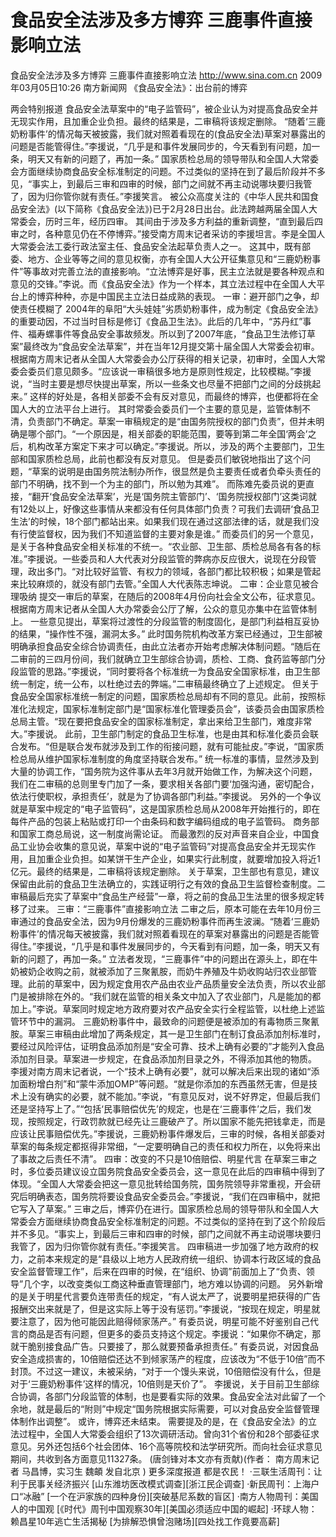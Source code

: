 # 食品安全法涉及多方博弈 三鹿事件直接影响立法

食品安全法涉及多方博弈 三鹿事件直接影响立法
http://www.sina.com.cn  2009年03月05日10:26   南方新闻网
《食品安全法》：出台前的博弈

两会特别报道
食品安全法草案中的“电子监管码”，被企业认为对提高食品安全并无现实作用，且加重企业负担。最终的结果是，二审稿将该规定删除。
“随着‘三鹿奶粉事件’的情况每天被披露，我们就对照着看现在的(食品安全法)草案对暴露出的问题是否能管得住。”李援说，“几乎是和事件发展同步的，今天看到有问题，加一条，明天又有新的问题了，再加一条。”
国家质检总局的领导带队和全国人大常委会方面继续协商食品安全标准制定的问题。不过类似的坚持在到了最后阶段并不多见，“事实上，到最后三审和四审的时候，部门之间就不再主动说哪块要归我管了，因为归你管你就有责任。”李援笑言。
被公众高度关注的《中华人民共和国食品安全法》(以下简称《食品安全法》)已于2月28日出台。此法跨越两届全国人大常委会，历时三年，经历四审。
其间由于涉及多方利益的重新调整，“直到最后四审之时，各种意见仍在不停博弈。”接受南方周末记者采访的李援坦言。李是全国人大常委会法工委行政法室主任、食品安全法起草负责人之一。
这其中，既有部委、地方、企业等等之间的意见权衡，亦有全国人大公开征集意见和“三鹿奶粉事件”等事故对完善立法的直接影响。“立法博弈是好事，民主立法就是要各种观点和意见的交锋。”李说。而《食品安全法》作为一个样本，其立法过程中在全国人大平台上的博弈种种，亦是中国民主立法日益成熟的表现。
一审：避开部门之争，却使责任模糊了
2004年的阜阳“大头娃娃”劣质奶粉事件，成为制定《食品安全法》的重要动因，不过当时目标是修订《食品卫生法》。此后的几年中，“苏丹红”事件、福寿螺事件等食品安全事故频发。所以到了2007年底，“食品卫生法修订草案”最终改为“食品安全法草案”，并在当年12月提交第十届全国人大常委会初审。
根据南方周末记者从全国人大常委会办公厅获得的相关记录，初审时，全国人大常委会委员们意见颇多。“应该说一审稿很多地方是原则性规定，比较模糊。”李援说，“当时主要是想尽快提出草案，所以一些条文也尽量不把部门之间的分歧挑起来。”
这样的好处是，各相关部委不会有反对意见，而最终的博弈，也便都将在全国人大的立法平台上进行。
其时常委会委员们一个主要的意见是，监管体制不清，负责部门不确定。草案一审稿规定的是“由国务院授权的部门负责”，但并未明确是哪个部门。“一个原因是，相关部委的职能范围，要等到第二年全国‘两会’之后，机构改革方案定下来才可以确定。”李援说。所以，涉及的两个主要部门，卫生部和国家质检总局，此前也都没有反对意见。
但是委员们敏锐地指出了这个问题，“草案的说明是由国务院法制办所作，很显然是负主要责任或者负牵头责任的部门不明确，找不到一个为主的部门，所以勉为其难”。
而陈难先委员说的更直接，“翻开‘食品安全法草案’，光是‘国务院主管部门’、‘国务院授权部门’这类词就有12处以上，好像这些事情从来都没有任何具体部门负责？可我们去调研‘食品卫生法’的时候，18个部门都站出来。如果我们现在通过这部法律的话，就是我们没有行使监督权，因为我们不知道监督的主要对象是谁。”
而委员们的另一个意见，是关于各种食品安全相关标准的不统一。“农业部、卫生部、质检总局各有各的标准。”李援说。一些委员和人大代表对分段监管的弊病亦反应很大，说现在分段管理，政出多门。“对比较好监管、有权力的领域，各部门都比较积极；如果是管起来比较麻烦的，就没有部门去管。”全国人大代表陈志坤说。
二审：企业意见被合理吸纳
提交一审后的草案，在随后的2008年4月份向社会全文公布，征求意见。根据南方周末记者从全国人大办常委会公厅了解，公众的意见亦集中在监管体制上。
一些意见提出，草案将过渡性的分段监管的制度固化，是部门利益相互妥协的结果，“操作性不强，漏洞太多。”
此时国务院机构改革方案已经通过，卫生部被明确承担食品安全综合协调责任，由此立法者亦开始考虑解决体制问题。“随后在二审前的三四月份间，我们就确立卫生部综合协调，质检、工商、食药监等部门分段监管的思路。”李援说，“同时要将各个标准统一为食品安全国家标准，由卫生部统一制定，统一公布，以杜绝过去的弊端。”二审稿最终确立了上述规定。
但关于食品安全国家标准统一制定的问题，国家质检总局却有不同的意见。此前，按照标准化法规定，国家标准制定部门是“国家标准化管理委员会”，该委员会由国家质检总局主管。“现在要把食品安全的国家标准制定，拿出来给卫生部门，难度非常大。”李援说。
此前，卫生部门制定的食品卫生标准，也是由其和标准化委员会联合发布。“但是联合发布就涉及到工作的衔接问题，就有可能扯皮。”李说，“国家质检总局从维护国家标准制度的角度坚持联合发布。”
统一标准的事情，显然涉及到大量的协调工作，“国务院为这件事从去年3月就开始做工作，为解决这个问题，我们在二审稿的总则里专门加了一条，要求相关各部门要‘加强沟通，密切配合，依法行使职权，承担责任’，就是为了协调各部门利益。”李援说。
另外的一个争议就是草案中规定的“电子监管码”，这是国家质检总局从2008年开始推行的，即在每件产品的包装上粘贴或打印一个由条码和数字编码组成的电子监管码。
商务部和国家工商总局说，这一制度尚需论证。
而最激烈的反对声音来自企业，中国食品工业协会收集的意见说，草案中说的“电子监管码”对提高食品安全并无现实作用，且加重企业负担。如某饼干生产企业，如果实行此制度，就要增加投入将近1亿元。最终的结果是，二审稿将该规定删除。
关于草案，卫生部也有意见，建议保留由此前的食品卫生法确立的，实践证明行之有效的食品卫生监督检查制度。二审稿最后充实了草案中“食品生产经营”一章，将之前的食品卫生法里的很多规定转移了过来。
三审：“三鹿事件”直接影响立法
二审之后，原本可能在去年10月份三审通过的食品安全法，因为9月份爆发的三鹿奶粉事件而再生波澜。“随着‘三鹿奶粉事件’的情况每天被披露，我们就对照着看现在的草案对暴露出的问题是否能管得住。”李援说，“几乎是和事件发展同步的，今天看到有问题，加一条，明天又有新的问题了，再加一条。”
立法者发现，“三鹿事件”中的问题出在源头上，即在牛奶被奶企收购之前，就被添加了三聚氰胺，而奶牛养殖及牛奶收购站归农业部管理。此前的草案中，因为规定食用农产品由农业产品质量安全法负责，所以农业部门是被排除在外的。“我们就在监管的相关条文中加入了农业部门，凡是能加的都加上。”李说。草案同时规定地方政府要对农产品安全实行全程监管，以杜绝上述监管环节中的漏洞。
三鹿奶粉事件中，最致命的问题便是被添加的有毒物质三聚氰胺。草案三审稿由此增加了两条规定，其一是卫生部门在制订食品添加剂标准时，要经过风险评估，证明食品添加剂是“安全可靠、技术上确有必要的”才能列入食品添加剂目录。草案进一步规定，在食品添加剂目录之外，不得添加其他的物质。
李援对南方周末记者说，一个“技术上确有必要”，就可以解决后来出现的诸如“添加面粉增白剂”和“蒙牛添加OMP”等问题。“就是你添加的东西虽然无害，但是技术上没有确实的必要，就不能加。”李说，“有意见反对，说不好界定，但最后我们还是坚持写上了。”“包括‘民事赔偿优先’的规定，也是在‘三鹿事件’之后，我们发现，按照规定，行政罚款就已经先让三鹿破产了。所以国家不能先把钱拿走，而是应该让民事赔偿优先。”李援说，三鹿奶粉事件爆发后，三审的时候，各相关部委对草案的每条规定都抠得非常细，“一定要明确自己的责任和权力所在，以免将来出了事故之后责任不清”。
四审：改变的不只是10倍赔偿、明星代言
在草案三审之时，多位委员建议设立国务院食品安全委员会，这一意见在此后的四审稿中得到了体现。“全国人大常委会把这一意见批转给国务院，国务院领导非常重视，开会研究后明确表态，国务院将要设食品安全委员会。”李援说，“我们在四审稿中，就把它写入了草案。”
三审之后，博弈仍在进行。国家质检总局的领导带队和全国人大常委会方面继续协商食品安全标准制定的问题。不过类似的坚持在到了这个阶段后并不多见。“事实上，到最后三审和四审的时候，部门之间就不再主动说哪块要归我管了，因为归你管你就有责任。”李援笑言。
四审稿进一步加强了地方政府的权力，之前本来规定的是“县级以上地方人民政府统一组织、协调本行政区域的食品安全监督管理工作”，后来在四审的时候，在“组织、协调”前面加上了“负责、领导”几个字，以改变类似工商这种垂直管理部门，地方难以协调的问题。
另外新增的是关于明星代言要负连带责任的规定，“有人说太严了，说要明星把获得的广告报酬交出来就是了，但是这实际上等于没有惩罚。”李援说，“按现在规定，明星就要注意了，因为他可能因此赔得倾家荡产。”
有委员说，明星可能不好鉴别自己代言的商品是否有问题，但更多的委员支持这个规定。李援说：“如果你不确定，那就干脆别接食品广告。只要接了，那么就要预备承担责任。”
有委员说，对因食品安全造成损害的，10倍赔偿还达不到倾家荡产的程度，应该改为“不低于10倍”而不封顶。不过这一建议，未被采纳，“对于一个馒头来说，10倍赔偿没有什么，但是对于‘三鹿奶粉事件’这样的情况，10倍则是天价了”。
李援说，关于目前卫生部综合协调，各部门分段监管的体制，也是要看实际的效果。食品安全法对此留了一个余地，就是最后的“附则”中规定“国务院根据实际需要，可以对食品安全监督管理体制作出调整”。
或许，博弈还未结束。
需要提及的是，在《食品安全法》的立法过程中，全国人大常委会组织了13次调研活动。曾向31个省份和28个部委征求意见。另外还包括6个社会团体、16个高等院校和法学研究所。而向社会征求意见期间，共收到各方面意见11327条。
(唐剑锋对本文亦有贡献)(作者： 南方周末记者 马昌博，实习生 魏頔 发自北京 )
更多深度报道
都是农民！
·三联生活周刊：让利于民事关经济振兴
[山东潍坊医改模式调查][浙江民企调查]
·新民周刊：上海户口“冰融”
[一个在沪家族的四种身份][突破基尼系数的盲区]
·南方人物周刊：美国人的中国观
[《时代》周刊中国观察30年][美国必须适应中国的崛起]
·环球人物：赖昌星10年逃亡生活揭秘
[为排解恐惧曾泡赌场][四处找工作竟要高薪]

